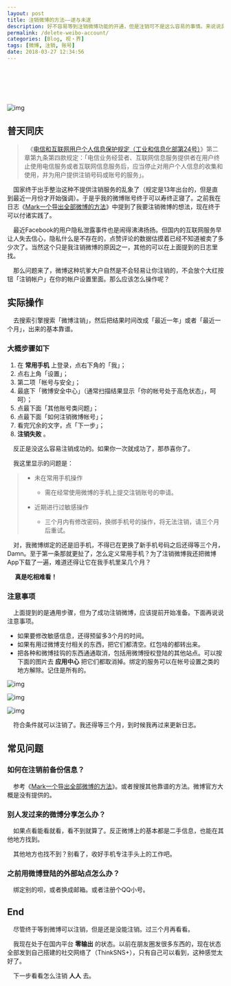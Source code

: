 ```yaml
---
layout: post
title: 注销微博的方法——遂与未遂
description: 好不容易等到注销微博功能的开通，但是注销可不是这么容易的事情。来说说具体情况吧。
permalink: /delete-weibo-account/
categories: [Blog, 视・界]
tags: [微博, 注销, 账号]
date: 2018-03-27 12:34:56
---
```


# 　

![img](http://lanternd.qiniudn.com/Pic4Post/delete-weibo-account/2018-03-27-weibo.png "topic pic")

## 普天同庆

> 　《[电信和互联网用户个人信息保护规定（工业和信息化部第24号）](http://www.miit.gov.cn/n1146295/n1146557/n1146619/c4700556/content.html)》第二章第九条第四款规定：「电信业务经营者、互联网信息服务提供者在用户终止使用电信服务或者互联网信息服务后，应当停止对用户个人信息的收集和使用，并为用户提供注销号码或账号的服务」。

　国家终于出手整治这种不提供注销服务的乱象了（规定是13年出台的，但是直到最近一月份才开始强调）。于是乎我的微博账号终于可以寿终正寝了。之前我在日志《[Mark一个导出全部微博的方法](../weibo-export/)》中提到了我要注销微博的想法，现在终于可以付诸实践了。

　最近Facebook的用户隐私泄露事件也是闹得沸沸扬扬。但国内的互联网服务早让人失去信心，隐私什么是不存在的，点赞评论的数据估摸着已经不知道被卖了多少次了。当然这个只是我注销微博的原因之一，其他的可以在上面提到的日志里找。

　那么问题来了，微博这种坑爹大户自然是不会轻易让你注销的，不会放个大红按钮「注销帐户」在你的帐户设置里面。那么应该怎么操作呢？

## 实际操作

　去搜索引擎搜索「微博注销」，然后把结果时间改成「最近一年」或者「最近一个月」，出来的基本靠谱。

### 大概步骤如下

1.  在 **常用手机** 上登录，点右下角的「我」；
2.  点右上角「设置」；
3.  第二项「帐号与安全」；
4.  最底下「微博安全中心」（通常扫描结果显示「你的帐号处于高危状态」，呵呵）；
5.  点最下面「其他账号类问题」；
6.  点最下面「如何注销微博帐号」；
7.  看完冗余的文字，点「下一步」；
8.  **注销失败** 。

　反正是没这么容易注销成功的。如果你一次就成功了，那恭喜你了。

　我这里显示的问题是：

> -   未在常用手机操作
>     -   需在经常使用微博的手机上提交注销账号的申请。
> 
> -   近期进行过敏感操作
>     -   三个月内有修改密码，换绑手机号的操作，将无法注销，请三个月后重试。

　对，我微博绑定的还是旧手机，不得已在更换了新手机号码之后还得等三个月，Damn。至于第一条那就更扯了，怎么定义常用手机？为了注销微博我还把微博App下载了一遍，难道还得让它在我手机里呆几个月？

　 **真是吃相难看！**

### 注意事项

　上面提到的是通用步骤，但为了成功注销微博，应该提前开始准备。下面再说说注意事项。

-   如果要修改敏感信息，还得预留多3个月的时间。
-   如果有用过微博支付相关的东西，把它们都清空。红包啥的都转出来。
-   把各种和微博挂钩的东西通通取消，包括用微博授权登陆的其他站点。可以按下面的图片去 **应用中心** 把它们都取消掉。绑定的服务可以在帐号设置之类的地方解除。记住是所有的。

![img](http://lanternd.qiniudn.com/Pic4Post/delete-weibo-account/app-auth-1.png "app auth 1")

![img](http://lanternd.qiniudn.com/Pic4Post/delete-weibo-account/app-auth-2.png "app auth 2")

![img](http://lanternd.qiniudn.com/Pic4Post/delete-weibo-account/app-auth-3.png "app auth 3")

　符合条件就可以注销了。我还得等三个月，到时候我再过来更新日志。

## 常见问题

### 如何在注销前备份信息？

　参考《[Mark一个导出全部微博的方法](../weibo-export/)》。或者搜搜其他靠谱的方法。微博官方大概是没有提供的。

### 别人发过来的微博分享怎么办？

　如果点看能看就看，看不到就算了。反正微博上的基本都是二手信息，也能在其他地方找到。

　其他地方也找不到？别看了，收好手机专注手头上的工作吧。

### 之前用微博登陆的外部站点怎么办？

　绑定别的呗，或者换成邮箱。或者注册个QQ小号。

## End

　尽管终于等到微博可以注销，但是还是没能注销。过三个月再看看。

　我现在处于在国内平台 **零输出** 的状态。以前在朋友圈发很多东西的，现在状态全部发到自己搭建的社交网络了（ThinkSNS+），只有自己可以看到，这种感觉太好了。

　下一步看看怎么注销 **人人** 去。
